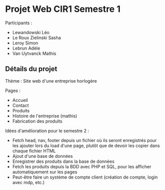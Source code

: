 # Projet Web CIR1 Semestre 1

Participants :

- Lewandowski Léo
- Le Roux Zielinski Sasha
- Leroy Simon
- Lebrun Adèle
- Van Uytvanck Mathis

## Détails du projet

Thème :
Site web d'une entreprise horlogère

Pages :

- Accueil
- Contact
- Produits
- Histoire de l'entreprise (mathis) 
- Fabrication des produits

Idées d'amélioration pour le semestre 2 :

- Fetch head, nav, footer depuis un fichier où ils seront enregistrés pour les ajouter lors du load d'une page, plutôt que de devoir les copier dans chaque fichier HTML
- Ajout d'une base de données
- Enregistrer des produits dans la base de données
- Fetch les produits depuis la BDD avec PHP et SQL, pour les afficher automatiquement sur les pages
- Peut-être faire un système de compte client (création de compte, login avec mdp, etc.)
